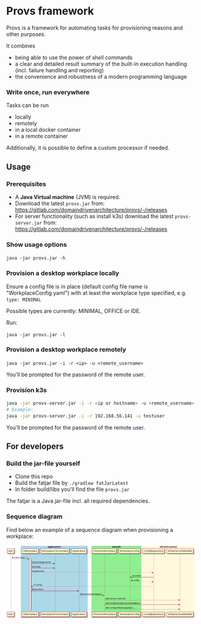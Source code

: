 # Provs framework
Provs is a framework for automating tasks for provisioning reasons and other purposes.

It combines
* being able to use the power of shell commands
* a clear and detailed result summary of the built-in execution handling (incl. failure handling and reporting)
* the convenience and robustness of a modern programming language


### Write once, run everywhere

Tasks can be run

* locally
* remotely
* in a local docker container
* in a remote container

Additionally, it is possible to define a custom processor if needed.


## Usage

### Prerequisites

* A **Java Virtual machine** (JVM) is required.
* Download the latest `provs.jar` from: https://gitlab.com/domaindrivenarchitecture/provs/-/releases
* For server functionality (such as install k3s) download the latest `provs-server.jar` from: https://gitlab.com/domaindrivenarchitecture/provs/-/releases


### Show usage options


`java -jar provs.jar -h`

### Provision a desktop workplace locally

Ensure a config file is in place (default config file name is "WorkplaceConfig.yaml") with at least the workplace type specified, e.g.
```type: MINIMAL```

Possible types are currently: MINIMAL, OFFICE or IDE.

Run:

`java -jar provs.jar -l`

### Provision a desktop workplace remotely

`java -jar provs.jar -i -r <ip> -u <remote_username>`

You'll be prompted for the password of the remote user.

### Provision k3s

```bash
java -jar provs-server.jar -i -r <ip or hostname> -u <remote_username>
# Example:
java -jar provs-server.jar -i -r 192.168.56.141 -u testuser
```

You'll be prompted for the password of the remote user.


## For developers

### Build the jar-file yourself

* Clone this repo
* Build the fatjar file by `./gradlew fatJarLatest`
* In folder build/libs you'll find the file `provs.jar`

The fatjar is a Java jar-file incl. all required dependencies.

### Sequence diagram

Find below an example of a sequence diagram when provisioning a workplace:

![img.png](doc/resources/provision-workplace-sequence.diagram.png)